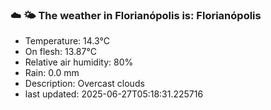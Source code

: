 ### ☁️ 🌤️  The weather in Florianópolis is: Florianópolis

- Temperature: 14.3°C
- On flesh: 13.87°C
- Relative air humidity: 80%
- Rain: 0.0 mm
- Description: Overcast clouds
- last updated: 2025-06-27T05:18:31.225716
